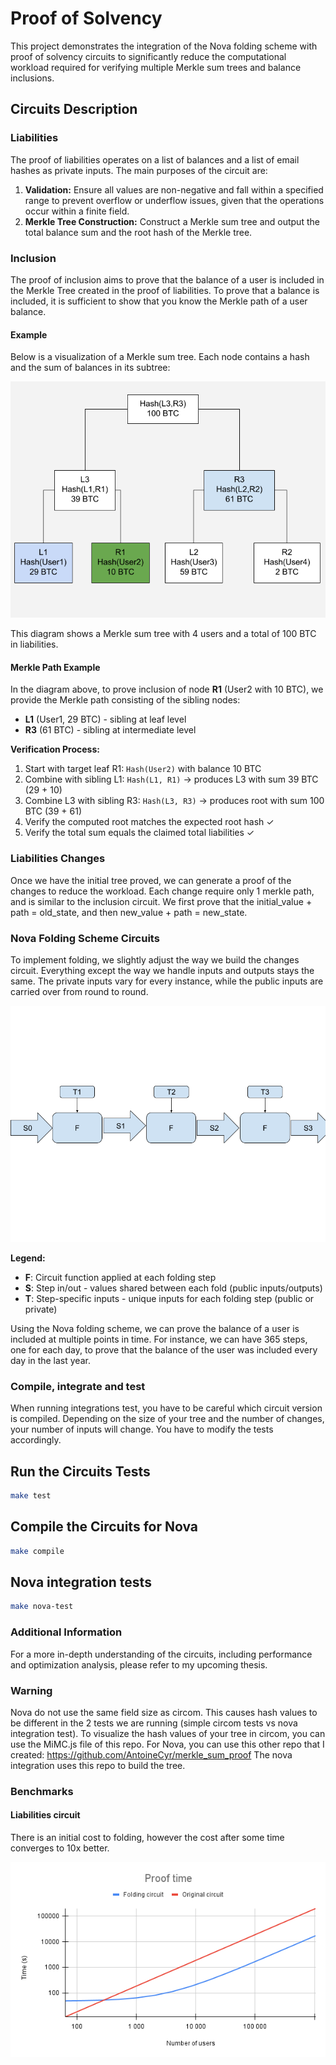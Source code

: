 # Proof of Solvency

This project demonstrates the integration of the Nova folding scheme with proof of solvency circuits to significantly reduce the computational workload required for verifying multiple Merkle sum trees and balance inclusions.

## Circuits Description

### Liabilities

The proof of liabilities operates on a list of balances and a list of email hashes as private inputs. The main purposes of the circuit are:

1. **Validation:** Ensure all values are non-negative and fall within a specified range to prevent overflow or underflow issues, given that the operations occur within a finite field.
2. **Merkle Tree Construction:** Construct a Merkle sum tree and output the total balance sum and the root hash of the Merkle tree.


### Inclusion

The proof of inclusion aims to prove that the balance of a user is included in the Merkle Tree created in the proof of liabilities. To prove that a balance is included, it is sufficient to show that you know the Merkle path of a user balance.

#### Example

Below is a visualization of a Merkle sum tree. Each node contains a hash and the sum of balances in its subtree:

<p align="center">
  <img src="MerklePath.png" alt="Merkle Sum Tree">
</p>

This diagram shows a Merkle sum tree with 4 users and a total of 100 BTC in liabilities.


#### Merkle Path Example

In the diagram above, to prove inclusion of node **R1** (User2 with 10 BTC), we provide the Merkle path consisting of the sibling nodes:
- **L1** (User1, 29 BTC) - sibling at leaf level
- **R3** (61 BTC) - sibling at intermediate level

**Verification Process:**
1. Start with target leaf R1: `Hash(User2)` with balance 10 BTC
2. Combine with sibling L1: `Hash(L1, R1)` → produces L3 with sum 39 BTC (29 + 10)
3. Combine L3 with sibling R3: `Hash(L3, R3)` → produces root with sum 100 BTC (39 + 61)
4. Verify the computed root matches the expected root hash ✓
5. Verify the total sum equals the claimed total liabilities ✓



### Liabilities Changes

Once we have the initial tree proved, we can generate a proof of the changes to reduce the workload. Each change require only 1 merkle path, and is similar to the inclusion circuit. We first prove that the initial_value + path = old_state, and then new_value + path = new_state.

### Nova Folding Scheme Circuits

To implement folding, we slightly adjust the way we build the changes circuit. Everything except the way we handle inputs and outputs stays the same. The private inputs vary for every instance, while the public inputs are carried over from round to round.

<p align="center">
  <img src="FoldingCircuit.png" alt="Folding circuit">
</p>

**Legend:**
- **F**: Circuit function applied at each folding step
- **S**: Step in/out - values shared between each fold (public inputs/outputs)
- **T**: Step-specific inputs - unique inputs for each folding step (public or private)



Using the Nova folding scheme, we can prove the balance of a user is included at multiple points in time. For instance, we can have 365 steps, one for each day, to prove that the balance of the user was included every day in the last year.


### Compile, integrate and test

When running integrations test, you have to be careful which circuit version is compiled. Depending on the size of your tree
and the number of changes, your number of inputs will change. You have to modify the tests accordingly.

## Run the Circuits Tests

```sh
make test
```

## Compile the Circuits for Nova

```sh
make compile
```

## Nova integration tests

```sh
make nova-test
```

### Additional Information

For a more in-depth understanding of the circuits, including performance and optimization analysis, please refer to my upcoming thesis.

### Warning

Nova do not use the same field size as circom. This causes hash values to be different in the 2 tests we are running (simple circom tests vs nova integration test).
To visualize the hash values of your tree in circom, you can use the MiMC.js file of this repo.
For Nova, you can use this other repo that I created: https://github.com/AntoineCyr/merkle_sum_proof
The nova integration uses this repo to build the tree.


### Benchmarks

#### Liabilities circuit 

There is an initial cost to folding, however the cost after some time converges to 10x better.

<p align="center">
  <img src="ProofTime.png" alt="Proof Time">
</p>
